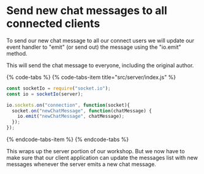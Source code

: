 # Send new chat messages to all connected clients

To send our new chat message to all our connect users we will update our event handler to "emit" \(or send out\) the message using the "io.emit" method. 

This will send the chat message to everyone, including the original author.

{% code-tabs %}
{% code-tabs-item title="src/server/index.js" %}
```javascript
const socketIo = require("socket.io");
const io = socketIo(server);

io.sockets.on("connection", function(socket){
  socket.on("newChatMessage", function(chatMessage) {
    io.emit("newChatMessage", chatMessage);
  });
});

```
{% endcode-tabs-item %}
{% endcode-tabs %}

This wraps up the server portion of our workshop. But we now have to make sure that our client application can update the messages list with new messages whenever the server emits a new chat message. 

